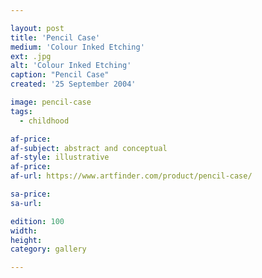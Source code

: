 ```yaml
---

layout: post
title: 'Pencil Case'
medium: 'Colour Inked Etching'
ext: .jpg
alt: 'Colour Inked Etching'
caption: "Pencil Case"
created: '25 September 2004'

image: pencil-case
tags:
  - childhood

af-price:
af-subject: abstract and conceptual
af-style: illustrative
af-price:
af-url: https://www.artfinder.com/product/pencil-case/

sa-price:
sa-url:

edition: 100
width:
height:
category: gallery

---
```

